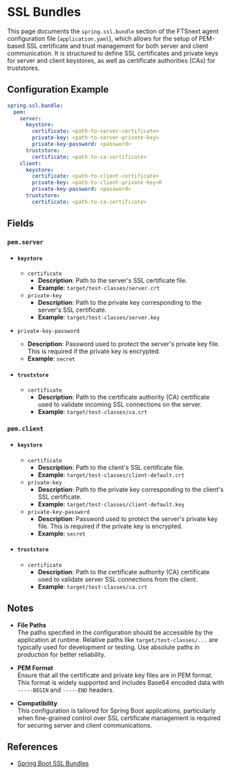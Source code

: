 # SSL Bundles <Badge type="tip" text="All Agents" />

This page documents the `spring.ssl.bundle` section of the FTSnext agent configuration file
(`application.yaml`), which allows for the setup of PEM-based SSL certificate and trust management 
for both server and client communication. It is structured to define SSL certificates and private
keys for server and client keystores, as well as certificate authorities (CAs) for truststores.

## Configuration Example

```yaml
spring.ssl.bundle:
  pem:
    server:
      keystore:
        certificate: <path-to-server-certificate>
        private-key: <path-to-server-private-key>
        private-key-password: <password>
      truststore:
        certificate: <path-to-ca-certificate>
    client:
      keystore:
        certificate: <path-to-client-certificate>
        private-key: <path-to-client-private-key>K
        private-key-password: <password>
      truststore:
        certificate: <path-to-ca-certificate>
```

## Fields

### `pem.server`

* #### `keystore`
  * `certificate`
    * **Description**: Path to the server's SSL certificate file.
    * **Example**: `target/test-classes/server.crt`
  * `private-key`
    * **Description**: Path to the private key corresponding to the server's SSL certificate.
    * **Example**: `target/test-classes/server.key`
* `private-key-password`
  * **Description**: Password used to protect the server's private key file. This is required if the
    private key is encrypted.
  * **Example**: `secret`

* #### `truststore`
  * `certificate`
    * **Description**: Path to the certificate authority (CA) certificate used to validate
      incoming
      SSL connections on the server.
    * **Example**: `target/test-classes/ca.crt`

### `pem.client`

* #### `keystore`
  * `certificate`
    * **Description**: Path to the client's SSL certificate file.
    * **Example**: `target/test-classes/client-default.crt`
  * `private-key`
    * **Description**: Path to the private key corresponding to the client's SSL certificate.
    * **Example**: `target/test-classes/client-default.key`
  * `private-key-password`
    * **Description**: Password used to protect the server's private key file. This is required if
      the private key is encrypted.
    * **Example**: `secret`

* #### `truststore`
  * `certificate`
    * **Description**: Path to the certificate authority (CA) certificate used to validate
      server
      SSL connections from the client.
    * **Example**: `target/test-classes/ca.crt`

## Notes

* **File Paths**  
  The paths specified in the configuration should be accessible by the application at runtime.
  Relative paths like `target/test-classes/...` are typically used for development or testing. Use
  absolute paths in production for better reliability.

* **PEM Format**  
  Ensure that all the certificate and private key files are in PEM format. This format is widely
  supported and includes Base64 encoded data with `-----BEGIN` and `-----END` headers.

* **Compatibility**  
  This configuration is tailored for Spring Boot applications, particularly when fine-grained
  control over SSL certificate management is required for securing server and client communications.

## References

* [Spring Boot SSL Bundles](https://docs.spring.io/spring-boot/reference/features/ssl.html)
